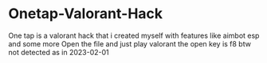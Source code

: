 # Onetap-Valorant-Hack
One tap is a valorant hack that i created myself with features like aimbot esp and some more
Open the file and just play valorant the open key is f8 btw 
not detected as in 2023-02-01
